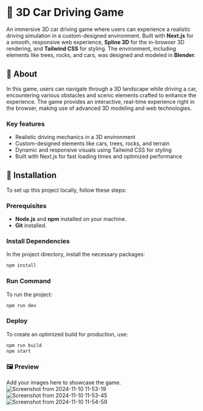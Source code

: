 # 🚗 3D Car Driving Game

An immersive 3D car driving game where users can experience a realistic driving simulation in a custom-designed environment. Built with **Next.js** for a smooth, responsive web experience, **Spline 3D** for the in-browser 3D rendering, and **Tailwind CSS** for styling. The environment, including elements like trees, rocks, and cars, was designed and modeled in **Blender**.

## 📖 About

In this game, users can navigate through a 3D landscape while driving a car, encountering various obstacles and scenic elements crafted to enhance the experience. The game provides an interactive, real-time experience right in the browser, making use of advanced 3D modeling and web technologies. 

### Key features
- Realistic driving mechanics in a 3D environment
- Custom-designed elements like cars, trees, rocks, and terrain
- Dynamic and responsive visuals using Tailwind CSS for styling
- Built with Next.js for fast loading times and optimized performance

## 🚀 Installation

To set up this project locally, follow these steps:

### Prerequisites
- **Node.js** and **npm** installed on your machine.
- **Git** installed.

### Install Dependencies
In the project directory, install the necessary packages:
```bash
npm install
```
### Run Command
To run the project:
```bash
npm run dev
```

### Deploy
To create an optimized build for production, use:
```bash
npm run build
npm start
```
### 🖼️ Preview
Add your images here to showcase the game.
![Screenshot from 2024-11-10 11-53-19](https://github.com/user-attachments/assets/68679cf4-b24f-4445-a6a7-e101f4fad4ef)
![Screenshot from 2024-11-10 11-53-45](https://github.com/user-attachments/assets/47cab97f-2611-4f66-9ed8-6799ecfab2df)
![Screenshot from 2024-11-10 11-54-59](https://github.com/user-attachments/assets/24fef3fc-0afa-482d-92a2-b1910157675f)

